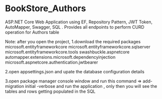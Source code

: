 # BookStore_Authors
ASP.NET Core Web Application using EF, Repository Pattern, JWT Token, AutoMapper, Swagger, SQL . 
Provides all endpoints to perform CURD operation for Authors table

Note: after you open the project, 
 1.download the required packages
      microsoft.entityframeworkcore
      microsoft.entityframeworkcore.sqlserver
      microsoft.entityframeworkcore.tools
      swashbuckle.aspnetcore
      automapper.extensions.microsoft.dependencyinjection
      microsoft.aspnetcore.authentication.jwtbearer
      
  2.open appsettings.json and upate the database configuration details
  
  3.open package manager console window and run this command => add-migration initial -verbose 
     and run the application , only then you will see the tables and rows getting populated in the SQL 
 



